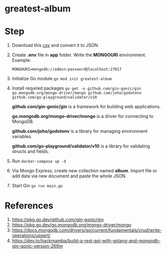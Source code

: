 # greatest-album

# Step

1. Download this [csv](https://www.kaggle.com/notgibs/500-greatest-albums-of-all-time-rolling-stone/version/1) and convert it to JSON.
2. Create **.env** file in **app** folder. Write the **MONGOURI** environment. Example:
   ```
   MONGOURI=mongodb://admin:password@localhost:27017
   ```
3. Initialize Go module `go mod init greatest-album`
4. Install required packages `go get -u github.com/gin-gonic/gin go.mongodb.org/mongo-driver/mongo github.com/joho/godotenv github.com/go-playground/validator/v10`

   **github.com/gin-gonic/gin** is a framework for building web applications.

   **go.mongodb.org/mongo-driver/mongo** is a driver for connecting to MongoDB.

   **github.com/joho/godotenv** is a library for managing environment variables.

   **github.com/go-playground/validator/v10** is a library for validating structs and fields.

5. Run `docker-compose up -d`
6. Via Mongo Express, create new collection named **album**. Import file or add data via new document and paste the whole JSON.
7. Start Gin `go run main.go`

# References

1. https://pkg.go.dev/github.com/gin-gonic/gin
2. https://pkg.go.dev/go.mongodb.org/mongo-driver/mongo
3. https://docs.mongodb.com/drivers/go/current/fundamentals/crud/write-operations/upsert/
4. https://dev.to/hackmamba/build-a-rest-api-with-golang-and-mongodb-gin-gonic-version-269m
